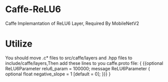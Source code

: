 # Caffe-ReLU6
Caffe Implemantation of ReLU6 Layer, Required By MobileNetV2
# Utilize
You should move .c* files to src/caffe/layers and .hpp files to include/caffe/layers,Then add these lines to you caffe.proto file:
{ {{optional ReLU6Parameter relu6_param = 100000;
message ReLU6Parameter {
  optional float negative_slope = 1 [default = 0];
}}} }



